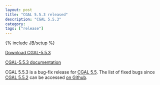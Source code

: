 ```yaml
---
layout: post
title: "CGAL 5.5.3 released"
description: "CGAL 5.5.3"
category:
tags: ["release"]
---
```

{% include JB/setup %}

<i class="glyphicon glyphicon-download"></i>
<a href="https://github.com/CGAL/cgal/releases/tag/v5.5.3">Download CGAL-5.5.3</a>

<i class="glyphicon glyphicon-book"></i>
<a href="https://doc.cgal.org/5.5.3/Manual/index.html">CGAL-5.5.3 documentation</a>

<p>CGAL 5.5.3 is a bug-fix release for <a href="../../../../2022/07/15/cgal55">CGAL 5.5</a>.
The list of fixed bugs since <a href="../../../../2023/02/28/cgal552">CGAL 5.5.2</a>
can be accessed <a href="https://github.com/CGAL/cgal/issues?q=sort%3Aupdated-desc+label%3AMerged_in_5.5.3+-label%3AMerged_in_5.5.2">on Github</a>.</p>

